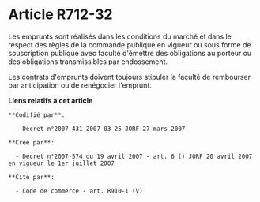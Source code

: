 # Article R712-32

Les emprunts sont réalisés dans les conditions du marché et dans le respect des règles de la commande publique en vigueur ou
sous forme de souscription publique avec faculté d'émettre des obligations au porteur ou des obligations transmissibles par
endossement.

Les contrats d'emprunts doivent toujours stipuler la faculté de rembourser par anticipation ou de renégocier l'emprunt.

**Liens relatifs à cet article**

	**Codifié par**:

	  - Décret n°2007-431 2007-03-25 JORF 27 mars 2007

	**Créé par**:

	  - Décret n°2007-574 du 19 avril 2007 - art. 6 () JORF 20 avril 2007 en vigueur le 1er juillet 2007

	**Cité par**:

	  - Code de commerce - art. R910-1 (V)
